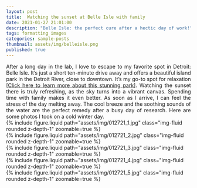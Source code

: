 ```yaml
---
layout: post
title:  Watching the sunset at Belle Isle with family
date: 2021-01-27 21:01:00
description: "Belle Isle: the perfect cure after a hectic day of work!" 
tags: formatting images
categories: sample-posts
thumbnail: assets/img/belleisle.png
published: true
---
```

<div style="text-align: justify"> After a long day in the lab, I love to escape to my favorite spot in Detroit: Belle Isle. It’s just a short ten-minute drive away and offers a beautiful island park in the Detroit River, close to downtown. It’s my go-to spot for relaxation <a href="https://en.wikipedia.org/wiki/Belle_Isle_Park">[Click here to learn more about this stunning park]</a>. Watching the sunset there is truly refreshing, as the sky turns into a vibrant canvas. Spending time with family makes it even better. As soon as I arrive, I can feel the stress of the day melting away. The cool breeze and the soothing sounds of the water are the perfect remedy after a busy day of research. Here are some photos I took on a cold winter day.</div>

<div class="row mt-3">
    <div class="col-sm mt-3 mt-md-0">
        {% include figure.liquid path="assets/img/012721_1.jpg" class="img-fluid rounded z-depth-1" zoomable=true %}
    </div>
</div>
<div class="row mt-3">
    <div class="col-sm mt-3 mt-md-0">
        {% include figure.liquid path="assets/img/012721_2.jpg" class="img-fluid rounded z-depth-1" zoomable=true %}
    </div>
    <div class="col-sm mt-3 mt-md-0">
        {% include figure.liquid path="assets/img/012721_3.jpg" class="img-fluid rounded z-depth-1" zoomable=true %}
    </div>
</div>
<div class="caption"></div>


<div class="row mt-3">
    <div class="col-sm mt-3 mt-md-0">
        {% include figure.liquid path="assets/img/012721_4.jpg" class="img-fluid rounded z-depth-1" zoomable=true %}
    </div>
    <div class="col-sm mt-3 mt-md-0">
        {% include figure.liquid path="assets/img/012721_5.jpg" class="img-fluid rounded z-depth-1" zoomable=true %}
    </div>
</div>

